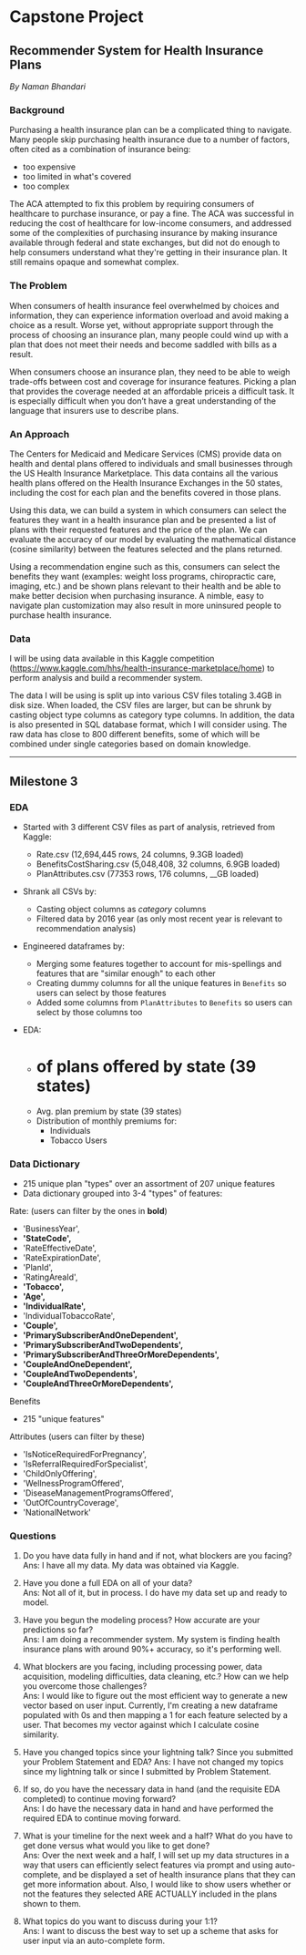 # Capstone Project
## Recommender System for Health Insurance Plans
_By Naman Bhandari_


### Background

Purchasing a health insurance plan can be a complicated thing to navigate. Many people skip purchasing health insurance due to a number of factors, often cited as a combination of insurance being:
- too expensive
- too limited in what's covered
- too complex

The ACA attempted to fix this problem by requiring consumers of healthcare to purchase insurance, or pay a fine. The ACA was successful in reducing the cost of healthcare for low-income consumers, and addressed some of the complexities of purchasing insurance by making insurance available through federal and state exchanges, but did not do enough to help consumers understand what they're getting in their insurance plan. It still remains opaque and somewhat complex.

### The Problem

When consumers of health insurance feel overwhelmed by choices and information, they can experience information overload and avoid making a choice as a result. Worse yet, without appropriate support through the process of choosing an insurance plan, many people could wind up with a plan that does not meet their needs and become saddled with bills as a result.  

When consumers choose an insurance plan, they need to be able to weigh trade-offs between cost and coverage for insurance features. Picking a plan that provides the coverage needed at an affordable priceis a difficult task. It is especially difficult when you don’t have a great understanding of the language that insurers use to describe plans.  

### An Approach

The Centers for Medicaid and Medicare Services (CMS) provide data on health and dental plans offered to individuals and small businesses through the US Health Insurance Marketplace. This data contains all the various health plans offered on the Health Insurance Exchanges in the 50 states, including the  cost for each plan and the benefits covered in those plans.

Using this data, we can build a system in which consumers can select the features they want in a health insurance plan and be presented a list of plans with their requested features and the price of the plan. We can evaluate the accuracy of our model by evaluating the mathematical distance (cosine similarity) between the features selected and the plans returned.

Using a recommendation engine such as this, consumers can select the benefits they want (examples: weight loss programs, chiropractic care, imaging, etc.) and be shown plans relevant to their health and be able to make better decision when purchasing insurance. A nimble, easy to navigate plan customization may also result in more uninsured people to purchase health insurance.

### Data

I will be using data available in this Kaggle competition (https://www.kaggle.com/hhs/health-insurance-marketplace/home) to perform analysis and build a recommender system.

The data I will be using is split up into various CSV files totaling 3.4GB in disk size. When loaded, the CSV files are larger, but can be shrunk by casting object type columns as category type columns. In addition, the data is also presented in SQL database format, which I will consider using. The raw data has close to 800 different benefits, some of which will be combined under single categories based on domain knowledge.

---

## Milestone 3

### EDA

- Started with 3 different CSV files as part of analysis, retrieved from Kaggle:
    - Rate.csv (12,694,445 rows, 24 columns, 9.3GB loaded)
    - BenefitsCostSharing.csv (5,048,408, 32 columns, 6.9GB loaded)
    - PlanAttributes.csv (77353 rows, 176 columns, \__GB loaded)
    
- Shrank all CSVs by:
    - Casting object columns as _category_ columns
    - Filtered data by 2016 year (as only most recent year is relevant to recommendation analysis)

- Engineered dataframes by:
    - Merging some features together to account for mis-spellings and features that are "similar enough" to each other
    - Creating dummy columns for all the unique features in `Benefits` so users can select by those features
    - Added some columns from `PlanAttributes` to `Benefits` so users can select by those columns too 
    
- EDA:
    - # of plans offered by state (39 states)
    - Avg. plan premium by state (39 states)
    - Distribution of monthly premiums for:
        - Individuals
        - Tobacco Users
    
### Data Dictionary

- 215 unique plan "types" over an assortment of 207 unique features
- Data dictionary grouped into 3-4 "types" of features:

Rate: (users can filter by the ones in **bold**)
- 'BusinessYear',
- **'StateCode',**
- 'RateEffectiveDate',
- 'RateExpirationDate',
- 'PlanId',
- 'RatingAreaId',
- **'Tobacco',**
- **'Age',**
- **'IndividualRate',**
- 'IndividualTobaccoRate',
- **'Couple',**
- **'PrimarySubscriberAndOneDependent',**
- **'PrimarySubscriberAndTwoDependents',**
- **'PrimarySubscriberAndThreeOrMoreDependents',**
- **'CoupleAndOneDependent',**
- **'CoupleAndTwoDependents',**
- **'CoupleAndThreeOrMoreDependents',**

Benefits
- 215 "unique features"

Attributes (users can filter by these)
- 'IsNoticeRequiredForPregnancy',
- 'IsReferralRequiredForSpecialist',
- 'ChildOnlyOffering',
- 'WellnessProgramOffered',
- 'DiseaseManagementProgramsOffered',
- 'OutOfCountryCoverage',
- 'NationalNetwork'

### Questions

1. Do you have data fully in hand and if not, what blockers are you facing?  
Ans: I have all my data. My data was obtained via Kaggle.

2. Have you done a full EDA on all of your data?  
Ans: Not all of it, but in process. I do have my data set up and ready to model.

3. Have you begun the modeling process? How accurate are your predictions so far?  
Ans: I am doing a recommender system. My system is finding health insurance plans with around 90%+ accuracy, so it's performing well.

4. What blockers are you facing, including processing power, data acquisition, modeling difficulties, data cleaning, etc.? How can we help you overcome those challenges?  
Ans: I would like to figure out the most efficient way to generate a new vector based on user input. Currently, I'm creating a new dataframe populated with 0s and then mapping a 1 for each feature selected by a user. That becomes my vector against which I calculate cosine similarity.

5. Have you changed topics since your lightning talk? Since you submitted your Problem Statement and EDA?  Ans: I have not changed my topics since my lightning talk or since I submitted by Problem Statement.

6. If so, do you have the necessary data in hand (and the requisite EDA completed) to continue moving forward?  
Ans: I do have the necessary data in hand and have performed the required EDA to continue moving forward.

7. What is your timeline for the next week and a half? What do you have to get done versus what would you like to get done?  
Ans: Over the next week and a half, I will set up my data structures in a way that users can efficiently select features via prompt and using auto-complete, and be displayed a set of health insurance plans that they can get more information about. Also, I would like to show users whether or not the features they selected ARE ACTUALLY included in the plans shown to them.

8. What topics do you want to discuss during your 1:1?  
Ans: I want to discuss the best way to set up a scheme that asks for user input via an auto-complete form.